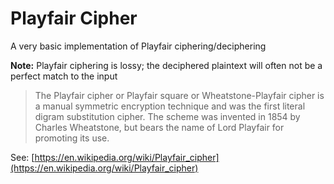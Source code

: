 # Playfair Cipher

A very basic implementation of Playfair ciphering/deciphering

**Note:** Playfair ciphering is lossy; the deciphered plaintext will often not be a perfect match to the input

> The Playfair cipher or Playfair square or Wheatstone-Playfair cipher is a manual symmetric encryption technique and was the first literal digram substitution cipher. The scheme was invented in 1854 by Charles Wheatstone, but bears the name of Lord Playfair for promoting its use.

See: [https://en.wikipedia.org/wiki/Playfair_cipher](https://en.wikipedia.org/wiki/Playfair_cipher)

